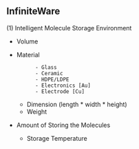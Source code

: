 ## InfiniteWare

(1)	Intelligent Molecule Storage Environment
  - Volume
  - Material
              
              -	Glass
              - Ceramic
              - HDPE/LDPE
              - Electronics [Au]
              - Electrode [Cu]
	- Dimension (length * width * height)
	- Weight
  - Amount of Storing the Molecules
	- Storage Temperature
	
